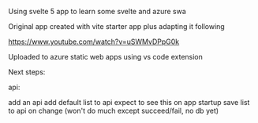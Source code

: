 Using svelte 5 app to learn some svelte and azure swa

Original app created with vite starter app plus adapting it following 

https://www.youtube.com/watch?v=uSWMvDPpG0k

Uploaded to azure static web apps using vs code extension

Next steps:

api:

add an api
add default list to api
expect to see this on app startup
save list to api on change (won't do much except succeed/fail, no db yet)